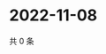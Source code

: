 # 2022-11-08

共 0 条

<!-- BEGIN WEIBO -->
<!-- 最后更新时间 Tue Nov 08 2022 03:00:48 GMT+0800 (China Standard Time) -->

<!-- END WEIBO -->
